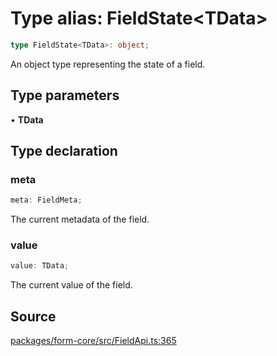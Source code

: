 # Type alias: FieldState\<TData\>

```ts
type FieldState<TData>: object;
```

An object type representing the state of a field.

## Type parameters

• **TData**

## Type declaration

### meta

```ts
meta: FieldMeta;
```

The current metadata of the field.

### value

```ts
value: TData;
```

The current value of the field.

## Source

[packages/form-core/src/FieldApi.ts:365](https://github.com/TanStack/form/blob/15a69d908f9285338889d60e93b689d265e4136c/packages/form-core/src/FieldApi.ts#L365)
